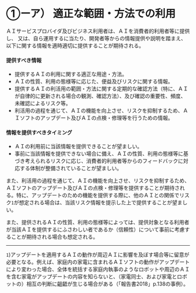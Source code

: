 # ①ーア） 適正な範囲・方法での利用

ＡＩサービスプロバイダ及びビジネス利用者は、ＡＩを消費者的利用者等に提供し、
又は、自ら運用するに当たり、開発者等からの情報提供や説明を踏まえ、
以下に関する情報を適時適切に提供することが期待される。

#### 提供すべき情報
* 提供するＡＩの利用に関する適正な用途・方法。 
* ＡＩの性質、利用の態様等に応じた、便益及びリスクに関する情報。
* 提供するＡＩの利活用の範囲・方法に関する定期的な確認方法（特に、ＡＩが自律的に更新される場合の観測、確認方法）、及び確認の重要性、頻度、未確認によるリスク等。
* 利活用の過程を通じて、ＡＩの機能を向上させ、リスクを抑制するため、ＡＩソフトのアップデート及びＡＩの点検・修理等を行うための情報。

#### 情報を提供すべきタイミング
* ＡＩの利用前に当該情報を提供できることが望ましい。
* 事前に当該情報を提供できない場合に備え、ＡＩの性質、利用の態様等に基づき考えられるリスクに応じ、消費者的利用者等からのフィードバックに対応する体制が整備されていることが望ましい。 

また、利活用の過程を通じて、ＡＩの機能を向上させ、リスクを抑制するため、ＡＩソフトのアップデート及びＡＩの点検・修理等を提供することが期待される。特に、アップデートのための機能を提供する際に、他のＡＩとの関係でリスク`1`が想定される場合は、当該リスク情報を提示した上で提供することが望ましい。

また、提供されるＡＩの性質、利用の態様等によっては、提供対象となる利用者が当該ＡＩを提供するにふさわしい者であるか（信頼性）について事前に考慮することが期待される場合も想定される。
****

`1`)アップデートを適用するＡＩの動作が周辺ＡＩに影響を及ぼす場合等に留意が必要となる。例えば、家庭内の家電に含まれるＡＩソフトの動作がアップデートにより変わった場合、全体を統括する家庭内執事のようなロボットや周辺のＡＩを含む家電がアップデートの内容を知らないと、（家電同士、および家電とロボットの）相互の判断に齟齬が生じる場合がある（「報告書2018」p.138の事例）。
